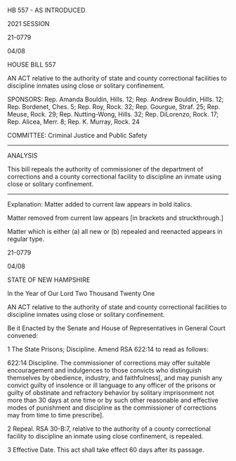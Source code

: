  HB 557 - AS INTRODUCED

 

 

2021 SESSION

 21-0779

 04/08

 

HOUSE BILL 557

 

AN ACT relative to the authority of state and county correctional facilities to discipline inmates using close or solitary confinement.

 

SPONSORS: Rep. Amanda Bouldin, Hills. 12; Rep. Andrew Bouldin, Hills. 12; Rep. Bordenet, Ches. 5; Rep. Roy, Rock. 32; Rep. Gourgue, Straf. 25; Rep. Meuse, Rock. 29; Rep. Nutting-Wong, Hills. 32; Rep. DiLorenzo, Rock. 17; Rep. Alicea, Merr. 8; Rep. K. Murray, Rock. 24

 

COMMITTEE: Criminal Justice and Public Safety

 

-----------------------------------------------------------------

 

ANALYSIS

 

 This bill repeals the authority of commissioner of the department of corrections and a county correctional facility to discipline an inmate using close or solitary confinement.

 

- - - - - - - - - - - - - - - - - - - - - - - - - - - - - - - - - - - - - - - - - - - - - - - - - - - - - - - - - - - - - - - - - - - - - - - - - - - 

 

Explanation: Matter added to current law appears in bold italics.

 Matter removed from current law appears [in brackets and struckthrough.]

 Matter which is either (a) all new or (b) repealed and reenacted appears in regular type.

 21-0779

 04/08

 

STATE OF NEW HAMPSHIRE

 

In the Year of Our Lord Two Thousand Twenty One

 

AN ACT relative to the authority of state and county correctional facilities to discipline inmates using close or solitary confinement.

 

Be it Enacted by the Senate and House of Representatives in General Court convened:

 

 1 The State Prisons; Discipline. Amend RSA 622:14 to read as follows:

 622:14 Discipline. The commissioner of corrections may offer suitable encouragement and indulgences to those convicts who distinguish themselves by obedience, industry, and faithfulness[, and may punish any convict guilty of insolence or ill language to any officer of the prisons or guilty of obstinate and refractory behavior by solitary imprisonment not more than 30 days at one time or by such other reasonable and effective modes of punishment and discipline as the commissioner of corrections may from time to time prescribe].

 2 Repeal. RSA 30-B:7, relative to the authority of a county correctional facility to discipline an inmate using close confinement, is repealed.

 3 Effective Date. This act shall take effect 60 days after its passage.

